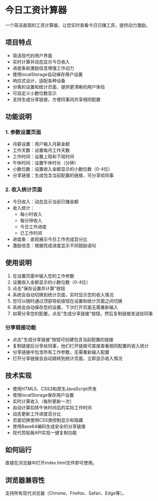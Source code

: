 # 今日工资计算器

一个简洁直观的工资计算器，让您实时查看今日已赚工资，提供动力激励。

## 项目特点

- 简洁现代的用户界面
- 实时计算并动态显示今日收入
- 进度条和激励信息增强工作动力
- 使用localStorage自动保存用户设置
- 响应式设计，适配各种设备
- 分离的设置和统计页面，提供更清晰的用户体验
- 可自定义小数位数显示
- 支持生成分享链接，方便同事间共享相同配置

## 功能说明

### 1. 参数设置页面
- 月薪设置：用户输入月薪金额
- 工作天数：设置每月工作天数
- 工作时间：设置上班和下班时间
- 午休时间：设置午休时长（分钟）
- 小数位数：设置收入金额显示的小数位数（0-4位）
- 分享链接：生成包含当前配置的链接，可分享给同事

### 2. 收入统计页面
- 今日收入：动态显示当前已赚金额
- 收入统计：
  - 每小时收入
  - 每分钟收入
  - 今日工作进度
  - 已工作时间
- 进度条：直观展示今日工作完成百分比
- 激励信息：根据完成进度显示不同鼓励语句

## 使用说明
1. 在设置页面中输入您的工作参数
2. 设置收入金额显示的小数位数（0-4位）
3. 点击"保存设置并计算"按钮
4. 系统会自动切换到统计页面，实时显示您的收入情况
5. 您可以随时通过顶部导航按钮在设置和统计页面之间切换
6. 系统会自动保存您的设置，下次打开页面无需重新输入
7. 如需分享您的配置，点击"生成分享链接"按钮，然后复制链接发送给同事

### 分享链接功能
- 点击"生成分享链接"按钮可创建包含当前配置的链接
- 复制链接后分享给同事，他们打开链接可直接查看相同配置的收入统计
- 分享链接中包含所有工作参数，无需重新输入配置
- 打开分享链接会自动跳转到统计页面，立即显示收入情况

## 技术实现
- 使用HTML5、CSS3和原生JavaScript开发
- 使用localStorage保存用户设置
- 实时计算收入（每秒更新一次）
- 自动计算扣除午休时间后的实际工作时间
- 动态更新工作进度百分比
- 页面切换使用CSS类控制显示和隐藏
- 使用Base64编码生成安全的分享链接
- 现代剪贴板API实现一键复制功能

## 如何运行
直接在浏览器中打开index.html文件即可使用。

## 浏览器兼容性
支持所有现代浏览器（Chrome、Firefox、Safari、Edge等）。 
